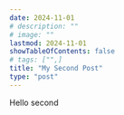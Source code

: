 ```yaml
---
date: 2024-11-01
# description: ""
# image: ""
lastmod: 2024-11-01
showTableOfContents: false
# tags: ["",]
title: "My Second Post"
type: "post"
---
```


Hello second